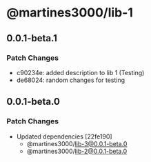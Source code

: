 # @martines3000/lib-1

## 0.0.1-beta.1

### Patch Changes

- c90234e: added description to lib 1 (Testing)
- de68024: random changes for testing

## 0.0.1-beta.0

### Patch Changes

- Updated dependencies [22fe190]
  - @martines3000/lib-3@0.0.1-beta.0
  - @martines3000/lib-2@0.0.1-beta.0
